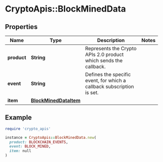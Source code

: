 # CryptoApis::BlockMinedData

## Properties

| Name | Type | Description | Notes |
| ---- | ---- | ----------- | ----- |
| **product** | **String** | Represents the Crypto APIs 2.0 product which sends the callback. |  |
| **event** | **String** | Defines the specific event, for which a callback subscription is set. |  |
| **item** | [**BlockMinedDataItem**](BlockMinedDataItem.md) |  |  |

## Example

```ruby
require 'crypto_apis'

instance = CryptoApis::BlockMinedData.new(
  product: BLOCKCHAIN_EVENTS,
  event: BLOCK_MINED,
  item: null
)
```

